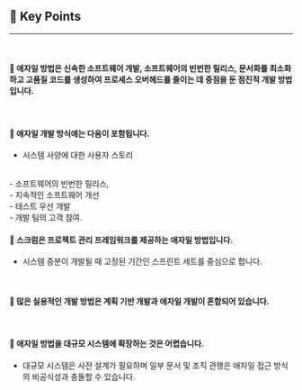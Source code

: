 ## 🍎 Key Points
---
<br>

#### 🔸 애자일 방법은 신속한 소프트웨어 개발, 소프트웨어의 빈번한 릴리스, 문서화를 최소화하고 고품질 코드를 생성하여 프로세스 오버헤드를 줄이는 데 중점을 둔 점진적 개발 방법입니다.
<br>

#### 🔸 애자일 개발 방식에는 다음이 포함됩니다.<br>
- 시스템 사양에 대한 사용자 스토리
<br>
- 소프트웨어의 빈번한 릴리스,
<br>
- 지속적인 소프트웨어 개선
<br>
- 테스트 우선 개발
<br>
- 개발 팀의 고객 참여.
<br>

#### 🔸 스크럼은 프로젝트 관리 프레임워크를 제공하는 애자일 방법입니다.
- 시스템 증분이 개발될 때 고정된 기간인 스프린트 세트를 중심으로 합니다.

<br>

#### 🔸 많은 실용적인 개발 방법은 계획 기반 개발과 애자일 개발이 혼합되어 있습니다.
<br>

#### 🔸 애자일 방법을 대규모 시스템에 확장하는 것은 어렵습니다.
- 대규모 시스템은 사전 설계가 필요하며 일부 문서 및 조직 관행은 애자일 접근 방식의 비공식성과 충돌할 수 있습니다.
<br>
